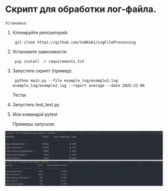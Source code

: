 # Скрипт для обработки лог-файла.

    Установка:
1. Клонируйте репозиторий:

        git clone https://github.com/VaDKo61/LogFileProcessing

2. Установите зависимости:

        pip install -r requirements.txt

3. Запустите скрипт (пример):

        python main.py --file example_log/example1.log example_log/example2.log --report average --date 2025-22-06


      Тесты:
1. Запустить test_test.py
2. Или командой pytest

   
      Примеры запусков:

![img.png](img.png)
![img_2.png](img_2.png)
